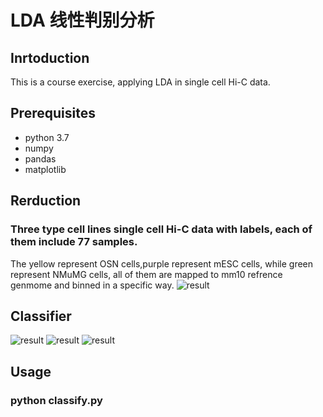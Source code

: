 # LDA 线性判别分析

## Inrtoduction
This is a course exercise, applying LDA in single cell Hi-C data.

## Prerequisites
- python 3.7
- numpy
- pandas
- matplotlib

## Rerduction
### Three type cell lines single cell Hi-C data with labels, each of them include 77 samples.
The yellow represent OSN cells,purple represent mESC cells, while green represent NMuMG cells, all of them are mapped to mm10 refrence genmome and binned in a specific way.
![result](https://github.com/401244520/ML-Course/blob/master/reduction.png?raw=true)

## Classifier
![result](https://github.com/401244520/ML-Course/blob/master/202020.png?raw=true)
![result](https://github.com/401244520/ML-Course/blob/master/777777.png?raw=true)
![result](https://github.com/401244520/ML-Course/blob/master/2007799.png?raw=true)

## Usage
### python classify.py 


